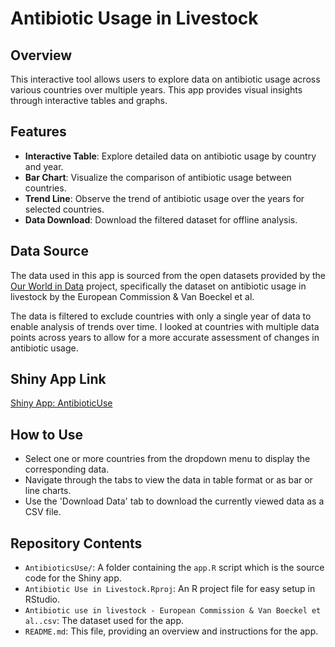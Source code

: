 # Antibiotic Usage in Livestock

## Overview
This interactive tool allows users to explore data on antibiotic usage across various countries over multiple years. This app provides visual insights through interactive tables and graphs.

## Features
- **Interactive Table**: Explore detailed data on antibiotic usage by country and year.
- **Bar Chart**: Visualize the comparison of antibiotic usage between countries.
- **Trend Line**: Observe the trend of antibiotic usage over the years for selected countries.
- **Data Download**: Download the filtered dataset for offline analysis.

## Data Source
The data used in this app is sourced from the open datasets provided by the [Our World in Data](https://github.com/owid/owid-datasets/tree/master/datasets/Antibiotic%20use%20in%20livestock%20-%20European%20Commission%20%26%20Van%20Boeckel%20et%20al.) project, specifically the dataset on antibiotic usage in livestock by the European Commission & Van Boeckel et al.

The data is filtered to exclude countries with only a single year of data to enable analysis of trends over time. I looked at countries with multiple data points across years to allow for a more accurate assessment of changes in antibiotic usage.

## Shiny App Link
[Shiny App: AntibioticUse](https://jambackward.shinyapps.io/AntibioticUse/)

## How to Use
- Select one or more countries from the dropdown menu to display the corresponding data.
- Navigate through the tabs to view the data in table format or as bar or line charts.
- Use the 'Download Data' tab to download the currently viewed data as a CSV file.

## Repository Contents
- `AntibioticsUse/`: A folder containing the `app.R` script which is the source code for the Shiny app.
- `Antibiotic Use in Livestock.Rproj`: An R project file for easy setup in RStudio.
- `Antibiotic use in livestock - European Commission & Van Boeckel et al..csv`: The dataset used for the app.
- `README.md`: This file, providing an overview and instructions for the app.
